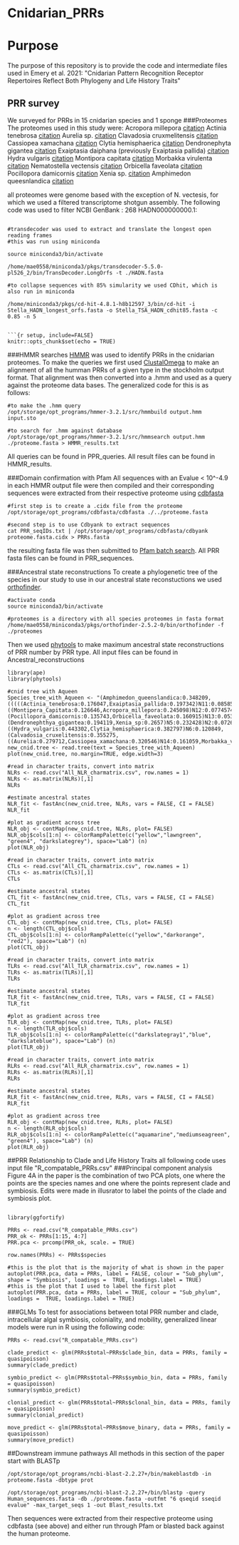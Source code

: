 # Cnidarian_PRRs
# Purpose
The purpose of this repository is to provide the code and intermediate files used in Emery et al. 2021: "Cnidarian Pattern Recognition Receptor Repertoires Reflect Both Phylogeny and Life History Traits"

## PRR survey
We surveyed for PRRs in 15 cnidarian species and 1 sponge 
###Proteomes 
The proteomes used in this study were: 
Acropora millepora [citation](https://science.sciencemag.org/content/369/6501/eaba4674) 
Actinia tenebrosa [citation](https://www.ncbi.nlm.nih.gov/pmc/articles/PMC6802032/)
Aurelia sp. [citation](https://www.nature.com/articles/s41559-018-0719-8)
Clavadosia cruxmelitensis [citation](https://academic.oup.com/gigascience/article/8/7/giz069/5524763)
Cassiopea xamachana [citation](https://mycocosm.jgi.doe.gov/Casxa1/Casxa1.home.html)
Clytia hemisphaerica [citation](https://www.nature.com/articles/s41559-019-0833-2)
Dendronephyta gigantea [citation](https://academic.oup.com/gbe/article/11/3/949/5368506)
Exaiptasia daiphana (previously Exaiptasia pallida) [citation](https://www.pnas.org/content/112/38/11893)
Hydra vulgaris [citation](https://www.nature.com/articles/nature08830)
Montipora capitata [citation](https://www.nature.com/articles/s41598-019-39274-3)
Morbakka virulenta [citation](https://www.nature.com/articles/s41559-019-0853-y)
Nematostella vectensis [citation](https://bmcecolevol.biomedcentral.com/articles/10.1186/s12862-016-0683-3)
Orbicella faveolata [citation](https://www.sciencedirect.com/science/article/pii/S096098221631123X)
Pocillopora damicornis [citation](https://www.nature.com/articles/s41598-018-34459-8)
Xenia sp. [citation](https://www.nature.com/articles/s41586-020-2385-7)
Amphimedon queesnlandica [citation](https://www.nature.com/articles/nature09201)

all proteomes were genome based with the exception of N. vectesis, for which we used a filtered transcriptome shotgun assembly. The following code was used to filter NCBI GenBank :
268 HADN000000000.1:

```{linux, eval=FALSE}

#transdecoder was used to extract and translate the longest open reading frames 
#this was run using miniconda 

source miniconda3/bin/activate 

/home/mae0558/miniconda3/pkgs/transdecoder-5.5.0-pl526_2/bin/TransDecoder.LongOrfs -t ./HADN.fasta 

#to collapse sequences with 85% simularity we used CDhit, which is also run in miniconda

/home/miniconda3/pkgs/cd-hit-4.8.1-h8b12597_3/bin/cd-hit -i Stella_HADN_longest_orfs.fasta -o Stella_TSA_HADN_cdhit85.fasta -c 0.85 -n 5 


```{r setup, include=FALSE}
knitr::opts_chunk$set(echo = TRUE)
```

###HMMR searches 
[HMMR](http://eddylab.org/software/hmmer/Userguide.pdf) was used to identify PRRs in the cnidarian proteomes. To make the queries we first used [ClustalOmega](https://www.ebi.ac.uk/Tools/msa/clustalo/) to make an alignment of all the humman PRRs of a given type in the stockholm output format. That alignment was then converted into a .hmm and used as a query against the proteome data bases. The generalized code for this is as follows: 

```{linux, eval=FALSE}
#to make the .hmm query
/opt/storage/opt_programs/hmmer-3.2.1/src/hmmbuild output.hmm input.sto 

#to search for .hmm against database 
/opt/storage/opt_programs/hmmer-3.2.1/src/hmmsearch output.hmm ./proteome.fasta > HMMR_results.txt 

```

All queries can be found in PPR_queries. All result files can be found in HMMR_results. 

###Domain confirmation with Pfam 
All sequences with an Evalue < 10^-4.9 in each HMMR output file were then compiled and their corresponding sequences were extracted from their respective proteome using [cdbfasta](https://github.com/gpertea/cdbfasta) 

```{linux, eval=FALSE}
#first step is to create a .cidx file from the proteome
/opt/storage/opt_programs/cdbfasta/cdbfasta ./../proteome.fasta

#second step is to use Cdbyank to extract sequences 
cat PRR_seqIDs.txt | /opt/storage/opt_programs/cdbfasta/cdbyank proteome.fasta.cidx > PRRs.fasta
```

the resulting fasta file was then submitted to [Pfam batch search](http://pfam.xfam.org/ncbiseq/398365647#tabview=tab1). All PRR fasta files can be found in PRR_sequences. 

###Ancestral state reconstructions 
To create a phylogenetic tree of the species in our study to use in our ancestral state reconstuctions we used [orthofinder](https://github.com/davidemms/OrthoFinder). 

```{linux, eval=FALSE}
#activate conda 
source miniconda3/bin/activate

#proteomes is a directory with all species proteomes in fasta format 
/home/mae0558/miniconda3/pkgs/orthofinder-2.5.2-0/bin/orthofinder -f ./proteomes 

```

Then we used [phytools](http://www.phytools.org/eqg2015/asr.html) to make maximum ancestral state reconstructions of PRR number by PRR type. All input files can be found in Ancestral_reconstructions

```{r, eval=FALSE}
library(ape) 
library(phytools)

#cnid tree with Aqueen 
Species_tree_with_Aqueen <- "(Amphimedon_queenslandica:0.348209,(((((Actinia_tenebrosa:0.176047,Exaiptasia_pallida:0.197342)N11:0.0858555,Nematostella_vectensis:0.232874)N8:0.0594498,((Montipera_Capitata:0.126646,Acropora_millepora:0.245098)N12:0.0774574,(Pocillopora_damicornis:0.135743,Orbicella_faveolata:0.160915)N13:0.0532946)N9:0.135952)N4:0.0900203,(Dendronephthya_gigantea:0.194119,Xenia_sp:0.2657)N5:0.232428)N2:0.0726117,((Hydra_vulgaris:0.443302,Clytia_hemisphaerica:0.382797)N6:0.120849,(Calvadosia_cruxelitensis:0.355275,((Aurelia:0.279712,Cassiopea_xamachana:0.320546)N14:0.161059,Morbakka_virulenta:0.398048)N10:0.0510492)N7:0.0466066)N3:0.0849133)N1:0.348209)N0;"
new_cnid.tree <- read.tree(text = Species_tree_with_Aqueen)
plot(new_cnid.tree, no.margin=TRUE, edge.width=3)

#read in character traits, convert into matrix 
NLRs <- read.csv("All_NLR_charmatrix.csv", row.names = 1)
NLRs <- as.matrix(NLRs)[,1]
NLRs

#estimate ancestral states 
NLR_fit <- fastAnc(new_cnid.tree, NLRs, vars = FALSE, CI = FALSE)
NLR_fit

#plot as gradient across tree
NLR_obj <- contMap(new_cnid.tree, NLRs, plot= FALSE)
NLR_obj$cols[1:n] <- colorRampPalette(c("yellow","lawngreen", "green4", "darkslategrey"), space="Lab") (n)
plot(NLR_obj)

#read in character traits, convert into matrix 
CTLs <- read.csv("All_CTL_charmatrix.csv", row.names = 1)
CTLs <- as.matrix(CTLs)[,1]
CTLs

#estimate ancestral states 
CTL_fit <- fastAnc(new_cnid.tree, CTLs, vars = FALSE, CI = FALSE)
CTL_fit

#plot as gradient across tree
CTL_obj <- contMap(new_cnid.tree, CTLs, plot= FALSE)
n <- length(CTL_obj$cols)
CTL_obj$cols[1:n] <- colorRampPalette(c("yellow","darkorange", "red2"), space="Lab") (n)
plot(CTL_obj)

#read in character traits, convert into matrix 
TLRs <- read.csv("All_TLR_charmatrix.csv", row.names = 1)
TLRs <- as.matrix(TLRs)[,1]
TLRs

#estimate ancestral states 
TLR_fit <- fastAnc(new_cnid.tree, TLRs, vars = FALSE, CI = FALSE)
TLR_fit

#plot as gradient across tree
TLR_obj <- contMap(new_cnid.tree, TLRs, plot= FALSE)
n <- length(TLR_obj$cols)
TLR_obj$cols[1:n] <- colorRampPalette(c("darkslategray1","blue", "darkslateblue"), space="Lab") (n)
plot(TLR_obj)

#read in character traits, convert into matrix 
RLRs <- read.csv("All_RLR_charmatrix.csv", row.names = 1)
RLRs <- as.matrix(RLRs)[,1]
RLRs

#estimate ancestral states 
RLR_fit <- fastAnc(new_cnid.tree, RLRs, vars = FALSE, CI = FALSE)
RLR_fit

#plot as gradient across tree
RLR_obj <- contMap(new_cnid.tree, RLRs, plot= FALSE)
n <- length(RLR_obj$cols)
RLR_obj$cols[1:n] <- colorRampPalette(c("aquamarine","mediumseagreen", "green4"), space="Lab") (n)
plot(RLR_obj)

```

##PRR Relationship to Clade and Life History Traits 
all following code uses input file "R_compatable_PRRs.csv"
###Principal component analysis 
Figure 4A in the paper is the combination of two PCA plots, one where the points are the species names and one where the points represent clade and symbiosis. Edits were made in illusrator to label the points of the clade and symbiosis plot. 
```{r, eval=FALSE}

library(ggfortify)

PRRs <- read.csv("R_compatable_PRRs.csv")
PRR_ok <- PRRs[1:15, 4:7]
PRR.pca <- prcomp(PRR_ok, scale. = TRUE)

row.names(PRRs) <- PRRs$species

#this is the plot that is the majority of what is shown in the paper
autoplot(PRR.pca, data = PRRs, label = FALSE, colour = "Sub_phylum", shape = "Symbiosis", loadings =  TRUE, loadings.label = TRUE)
#this is the plot that I used to label the first plot 
autoplot(PRR.pca, data = PRRs, label = TRUE, colour = "Sub_phylum", loadings =  TRUE, loadings.label = TRUE)

```

###GLMs 
To test for associations between total PRR number and clade, intracellular algal symbiosis, coloniality, and mobility, generalized linear models were run in R using the following code: 

```{r, eval=FALSE}
PRRs <- read.csv("R_compatable_PRRs.csv")

clade_predict <- glm(PRRs$total~PRRs$clade_bin, data = PRRs, family = quasipoisson)
summary(clade_predict)

symbio_predict <- glm(PRRs$total~PRRs$symbio_bin, data = PRRs, family = quasipoisson)
summary(symbio_predict)

clonial_predict <- glm(PRRs$total~PRRs$clonal_bin, data = PRRs, family = quasipoisson)
summary(clonial_predict)

move_predict <- glm(PRRs$total~PRRs$move_binary, data = PRRs, family = quasipoisson)
summary(move_predict)
```


##Downstream immune pathways 
All methods in this section of the paper start with BLASTp 

```{linux, eval=FALSE}
/opt/storage/opt_programs/ncbi-blast-2.2.27+/bin/makeblastdb -in proteome.fasta -dbtype prot

/opt/storage/opt_programs/ncbi-blast-2.2.27+/bin/blastp -query Human_sequences.fasta -db ./proteome.fasta -outfmt "6 qseqid sseqid evalue" -max_target_seqs 1 -out Blast_results.txt

```

Then sequences were extracted from their respective proteome using cdbfasta (see above) and either run through Pfam or blasted back against the human proteome. 


